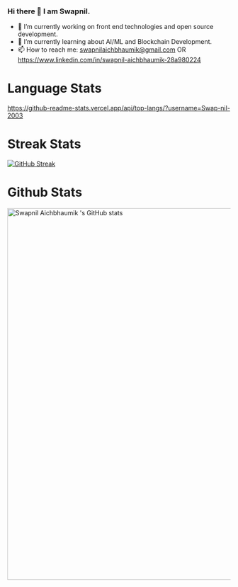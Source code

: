 ### Hi there 👋 I am Swapnil.



- 🔭 I’m currently working on front end technologies and open source development. 
- 🌱 I’m currently learning about AI/ML and Blockchain Development.
- 📫 How to reach me: swapnilaichbhaumik@gmail.com OR https://www.linkedin.com/in/swapnil-aichbhaumik-28a980224

# Language Stats
https://github-readme-stats.vercel.app/api/top-langs/?username=Swap-nil-2003



# Streak Stats
[![GitHub Streak](https://github-readme-streak-stats.herokuapp.com?user=Swap-nil-2003&theme=radical&hide_border=true)](https://git.io/streak-stats)

# Github Stats
<a href="https://quine.sh/profile/swapnil03"><img src="https://stats.quine.sh/swapnil03/github" alt="Swapnil Aichbhaumik 's GitHub stats" width="840px"></a>

